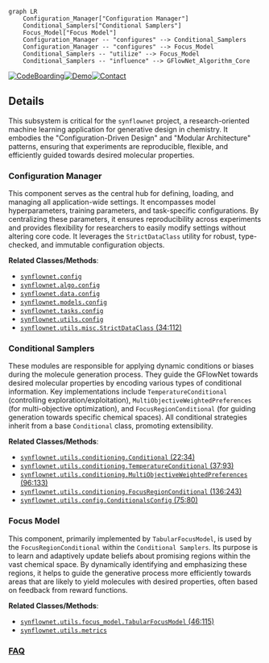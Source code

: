 ```mermaid
graph LR
    Configuration_Manager["Configuration Manager"]
    Conditional_Samplers["Conditional Samplers"]
    Focus_Model["Focus Model"]
    Configuration_Manager -- "configures" --> Conditional_Samplers
    Configuration_Manager -- "configures" --> Focus_Model
    Conditional_Samplers -- "utilize" --> Focus_Model
    Conditional_Samplers -- "influence" --> GFlowNet_Algorithm_Core
```

[![CodeBoarding](https://img.shields.io/badge/Generated%20by-CodeBoarding-9cf?style=flat-square)](https://github.com/CodeBoarding/GeneratedOnBoardings)[![Demo](https://img.shields.io/badge/Try%20our-Demo-blue?style=flat-square)](https://www.codeboarding.org/demo)[![Contact](https://img.shields.io/badge/Contact%20us%20-%20contact@codeboarding.org-lightgrey?style=flat-square)](mailto:contact@codeboarding.org)

## Details

This subsystem is critical for the `synflownet` project, a research-oriented machine learning application for generative design in chemistry. It embodies the "Configuration-Driven Design" and "Modular Architecture" patterns, ensuring that experiments are reproducible, flexible, and efficiently guided towards desired molecular properties.

### Configuration Manager
This component serves as the central hub for defining, loading, and managing all application-wide settings. It encompasses model hyperparameters, training parameters, and task-specific configurations. By centralizing these parameters, it ensures reproducibility across experiments and provides flexibility for researchers to easily modify settings without altering core code. It leverages the `StrictDataClass` utility for robust, type-checked, and immutable configuration objects.


**Related Classes/Methods**:

- <a href="https://github.com/recursionpharma/synflownet-boltz/blob/trunk/synflownet/config.py" target="_blank" rel="noopener noreferrer">`synflownet.config`</a>
- <a href="https://github.com/recursionpharma/synflownet-boltz/blob/trunk/synflownet/algo/config.py" target="_blank" rel="noopener noreferrer">`synflownet.algo.config`</a>
- <a href="https://github.com/recursionpharma/synflownet-boltz/blob/trunk/synflownet/data/config.py" target="_blank" rel="noopener noreferrer">`synflownet.data.config`</a>
- <a href="https://github.com/recursionpharma/synflownet-boltz/blob/trunk/synflownet/models/config.py" target="_blank" rel="noopener noreferrer">`synflownet.models.config`</a>
- <a href="https://github.com/recursionpharma/synflownet-boltz/blob/trunk/synflownet/tasks/config.py" target="_blank" rel="noopener noreferrer">`synflownet.tasks.config`</a>
- <a href="https://github.com/recursionpharma/synflownet-boltz/blob/trunk/synflownet/utils/config.py" target="_blank" rel="noopener noreferrer">`synflownet.utils.config`</a>
- <a href="https://github.com/recursionpharma/synflownet-boltz/blob/trunk/synflownet/utils/misc.py#L34-L112" target="_blank" rel="noopener noreferrer">`synflownet.utils.misc.StrictDataClass` (34:112)</a>


### Conditional Samplers
These modules are responsible for applying dynamic conditions or biases during the molecule generation process. They guide the GFlowNet towards desired molecular properties by encoding various types of conditional information. Key implementations include `TemperatureConditional` (controlling exploration/exploitation), `MultiObjectiveWeightedPreferences` (for multi-objective optimization), and `FocusRegionConditional` (for guiding generation towards specific chemical spaces). All conditional strategies inherit from a base `Conditional` class, promoting extensibility.


**Related Classes/Methods**:

- <a href="https://github.com/recursionpharma/synflownet-boltz/blob/trunk/synflownet/utils/conditioning.py#L22-L34" target="_blank" rel="noopener noreferrer">`synflownet.utils.conditioning.Conditional` (22:34)</a>
- <a href="https://github.com/recursionpharma/synflownet-boltz/blob/trunk/synflownet/utils/conditioning.py#L37-L93" target="_blank" rel="noopener noreferrer">`synflownet.utils.conditioning.TemperatureConditional` (37:93)</a>
- <a href="https://github.com/recursionpharma/synflownet-boltz/blob/trunk/synflownet/utils/conditioning.py#L96-L133" target="_blank" rel="noopener noreferrer">`synflownet.utils.conditioning.MultiObjectiveWeightedPreferences` (96:133)</a>
- <a href="https://github.com/recursionpharma/synflownet-boltz/blob/trunk/synflownet/utils/conditioning.py#L136-L243" target="_blank" rel="noopener noreferrer">`synflownet.utils.conditioning.FocusRegionConditional` (136:243)</a>
- <a href="https://github.com/recursionpharma/synflownet-boltz/blob/trunk/synflownet/utils/config.py#L75-L80" target="_blank" rel="noopener noreferrer">`synflownet.utils.config.ConditionalsConfig` (75:80)</a>


### Focus Model
This component, primarily implemented by `TabularFocusModel`, is used by the `FocusRegionConditional` within the `Conditional Samplers`. Its purpose is to learn and adaptively update beliefs about promising regions within the vast chemical space. By dynamically identifying and emphasizing these regions, it helps to guide the generative process more efficiently towards areas that are likely to yield molecules with desired properties, often based on feedback from reward functions.


**Related Classes/Methods**:

- <a href="https://github.com/recursionpharma/synflownet-boltz/blob/trunk/synflownet/utils/focus_model.py#L46-L115" target="_blank" rel="noopener noreferrer">`synflownet.utils.focus_model.TabularFocusModel` (46:115)</a>
- <a href="https://github.com/recursionpharma/synflownet-boltz/blob/trunk/synflownet/utils/metrics.py" target="_blank" rel="noopener noreferrer">`synflownet.utils.metrics`</a>




### [FAQ](https://github.com/CodeBoarding/GeneratedOnBoardings/tree/main?tab=readme-ov-file#faq)